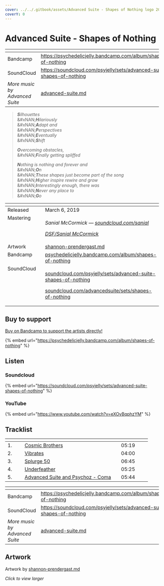 ```yaml
---
cover: ../../.gitbook/assets/Advanced Suite - Shapes of Nothing logo 2000x.png
coverY: 0
---
```


# Advanced Suite - Shapes of Nothing

<table data-view="cards"><thead><tr><th></th><th data-hidden data-card-target data-type="content-ref"></th></tr></thead><tbody><tr><td>Bandcamp</td><td><a href="https://psychedelicjelly.bandcamp.com/album/shapes-of-nothing">https://psychedelicjelly.bandcamp.com/album/shapes-of-nothing</a></td></tr><tr><td>SoundCloud</td><td><a href="https://soundcloud.com/psyjelly/sets/advanced-suite-shapes-of-nothing">https://soundcloud.com/psyjelly/sets/advanced-suite-shapes-of-nothing</a></td></tr><tr><td><em>More music by Advanced Suite</em></td><td><a href="../../artists/music/advanced-suite.md">advanced-suite.md</a></td></tr></tbody></table>

> _**S**ilhouettes_> \
> &#xNAN;_**H**ilariously_> \
> &#xNAN;_**A**dapt and_> \
> &#xNAN;_**P**erspectives_> \
> &#xNAN;_**E**ventually_> \
> &#xNAN;_**S**hift_
>
> _**O**vercoming obstacles,_> \
> &#xNAN;_**F**inally getting spliffed_
>
> _**N**othing is nothing and forever and_> \
> &#xNAN;_**O**n_> \
> &#xNAN;_**T**hese shapes just become part of the song_> \
> &#xNAN;_**H**igher inspire rewire and grow_> \
> &#xNAN;_**I**nterestingly enough, there was_> \
> &#xNAN;_**N**ever any place to_> \
> &#xNAN;_**G**o_

<table data-header-hidden><thead><tr><th width="128" valign="top"></th><th></th></tr></thead><tbody><tr><td valign="top">Released</td><td>March 6, 2019</td></tr><tr><td valign="top">Mastering</td><td><p><em>Sanial McCormick —</em> <a href="https://soundcloud.com/sanial"><em>soundcloud.com/sanial</em></a> </p><p><a href="../../artists/mastering/sanial-mccormick.md"><em>DSF/Sanial McCormick</em></a> </p></td></tr><tr><td valign="top">Artwork</td><td><a data-mention href="../../artists/graphic/shannon-prendergast.md">shannon-prendergast.md</a> </td></tr><tr><td valign="top">Bandcamp</td><td><a href="https://psychedelicjelly.bandcamp.com/album/shapes-of-nothing">psychedelicjelly.bandcamp.com/album/shapes-of-nothing</a></td></tr><tr><td valign="top">SoundCloud</td><td><p><a href="https://soundcloud.com/psyjelly/sets/advanced-suite-shapes-of-nothing">soundcloud.com/psyjelly/sets/advanced-suite-shapes-of-nothing</a></p><p><a href="https://soundcloud.com/advancedsuite/sets/shapes-of-nothing">soundcloud.com/advancedsuite/sets/shapes-of-nothing</a> </p></td></tr></tbody></table>

## Buy to support

[Buy on Bandcamp to support the artists directly!](https://psychedelicjelly.bandcamp.com/album/shapes-of-nothing)&#x20;

{% embed url="https://psychedelicjelly.bandcamp.com/album/shapes-of-nothing" %}

## Listen

### Soundcloud

{% embed url="https://soundcloud.com/psyjelly/sets/advanced-suite-shapes-of-nothing" %}

### YouTube

{% embed url="https://www.youtube.com/watch?v=eXOvBqphzYM" %}

## Tracklist

<table data-header-hidden><thead><tr><th width="40"></th><th width="300"></th><th width="80"></th></tr></thead><tbody><tr><td>1.</td><td><a href="https://psychedelicjelly.bandcamp.com/track/cosmic-brothers">Cosmic Brothers</a> </td><td>05:19</td></tr><tr><td>2.</td><td><a href="https://psychedelicjelly.bandcamp.com/track/vibrates">Vibrates</a> </td><td>04:00</td></tr><tr><td>3.</td><td><a href="https://psychedelicjelly.bandcamp.com/track/splurge-50">Splurge 50</a> </td><td>06:45</td></tr><tr><td>4.</td><td><a href="https://psychedelicjelly.bandcamp.com/track/underfeather">Underfeather</a> </td><td>05:25</td></tr><tr><td>5.</td><td><a href="https://psychedelicjelly.bandcamp.com/track/coma">Advanced Suite and Psychoz - Coma</a> </td><td>05:44</td></tr></tbody></table>

<table data-view="cards"><thead><tr><th></th><th data-hidden data-card-target data-type="content-ref"></th></tr></thead><tbody><tr><td>Bandcamp</td><td><a href="https://psychedelicjelly.bandcamp.com/album/shapes-of-nothing">https://psychedelicjelly.bandcamp.com/album/shapes-of-nothing</a></td></tr><tr><td>SoundCloud</td><td><a href="https://soundcloud.com/psyjelly/sets/advanced-suite-shapes-of-nothing">https://soundcloud.com/psyjelly/sets/advanced-suite-shapes-of-nothing</a></td></tr><tr><td><em>More music by Advanced Suite</em></td><td><a href="../../artists/music/advanced-suite.md">advanced-suite.md</a></td></tr></tbody></table>

## Artwork

Artwork by [shannon-prendergast.md](../../artists/graphic/shannon-prendergast.md "mention")

_Click to view larger_

<figure><img src="../../.gitbook/assets/Advanced Suite - Shapes of Nothing logo 2000x.png" alt=""><figcaption></figcaption></figure>
